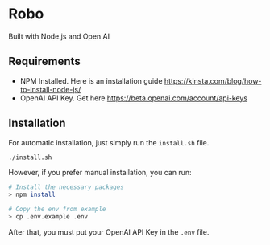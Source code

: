 # Robo
Built with Node.js and Open AI

## Requirements
- NPM Installed. Here is an installation guide https://kinsta.com/blog/how-to-install-node-js/
- OpenAI API Key. Get here https://beta.openai.com/account/api-keys

## Installation
For automatic installation, just simply run the `install.sh` file.
```bash
./install.sh
```
However, if you prefer manual installation, you can run:
```bash
# Install the necessary packages
> npm install

# Copy the env from example
> cp .env.example .env
```

After that, you must put your OpenAI API Key in the `.env` file.
